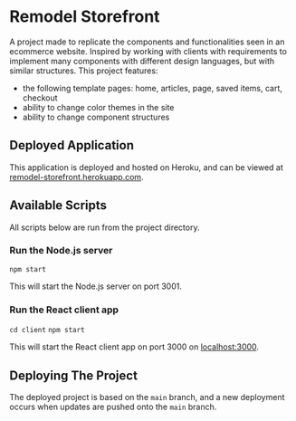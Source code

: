 
# Remodel Storefront

A project made to replicate the components and functionalities seen in an ecommerce website. Inspired by working with clients with requirements to implement many components with different design languages, but with similar structures. 
This project features:
- the following template pages: home, articles, page, saved items, cart, checkout
- ability to change color themes in the site
- ability to change component structures

## Deployed Application

This application is deployed and hosted on Heroku, and can be viewed at 
[remodel-storefront.herokuapp.com](https://remodel-storefront.herokuapp.com/).

## Available Scripts

All scripts below are run from the project directory.

### Run the Node.js server

`npm start`

This will start the Node.js server on port 3001.

### Run the React client app

`cd client`
`npm start`

This will start the React client app on port 3000 on [localhost:3000](http://localhost:3000).

## Deploying The Project

The deployed project is based on the `main` branch, and a new deployment occurs when updates are pushed onto the `main` branch.

